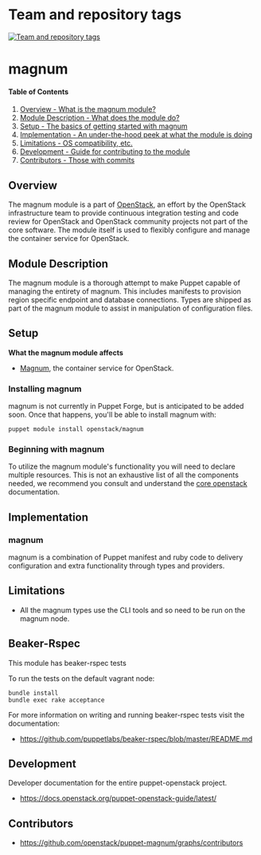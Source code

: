 Team and repository tags
========================

[![Team and repository tags](http://governance.openstack.org/badges/puppet-magnum.svg)](http://governance.openstack.org/reference/tags/index.html)

<!-- Change things from this point on -->

magnum
======

#### Table of Contents

1. [Overview - What is the magnum module?](#overview)
2. [Module Description - What does the module do?](#module-description)
3. [Setup - The basics of getting started with magnum](#setup)
4. [Implementation - An under-the-hood peek at what the module is doing](#implementation)
5. [Limitations - OS compatibility, etc.](#limitations)
6. [Development - Guide for contributing to the module](#development)
7. [Contributors - Those with commits](#contributors)

Overview
--------

The magnum module is a part of [OpenStack](https://github.com/openstack), an effort by the OpenStack infrastructure team to provide continuous integration testing and code review for OpenStack and OpenStack community projects not part of the core software.  The module itself is used to flexibly configure and manage the container service for OpenStack.

Module Description
------------------

The magnum module is a thorough attempt to make Puppet capable of managing the entirety of magnum.  This includes manifests to provision region specific endpoint and database connections.  Types are shipped as part of the magnum module to assist in manipulation of configuration files.

Setup
-----

**What the magnum module affects**

* [Magnum](https://wiki.openstack.org/wiki/Magnum), the container service for OpenStack.

### Installing magnum

magnum is not currently in Puppet Forge, but is anticipated to be added soon.  Once that happens, you'll be able to install magnum with:

```shell
puppet module install openstack/magnum
```

### Beginning with magnum

To utilize the magnum module's functionality you will need to declare multiple resources. This is not an exhaustive list of all the components needed, we recommend you consult and understand the [core openstack](http://docs.openstack.org) documentation.

Implementation
--------------

### magnum

magnum is a combination of Puppet manifest and ruby code to delivery configuration and extra functionality through types and providers.

Limitations
-----------

* All the magnum types use the CLI tools and so need to be run on the magnum node.

Beaker-Rspec
------------

This module has beaker-rspec tests

To run the tests on the default vagrant node:

```shell
bundle install
bundle exec rake acceptance
```

For more information on writing and running beaker-rspec tests visit the documentation:

* https://github.com/puppetlabs/beaker-rspec/blob/master/README.md

Development
-----------

Developer documentation for the entire puppet-openstack project.

* https://docs.openstack.org/puppet-openstack-guide/latest/

Contributors
------------

* https://github.com/openstack/puppet-magnum/graphs/contributors
